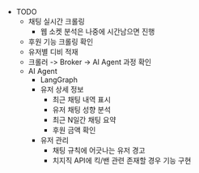- TODO
    - 채팅 실시간 크롤링
        - 웹 소켓 분석은 나중에 시간남으면 진행
    - 후원 기능 크롤링 확인
    - 유저별 디비 적재
    - 크롤러 -> Broker -> AI Agent 과정 확인
    - AI Agent
        - LangGraph
        - 유저 상세 정보
            - 최근 채팅 내역 표시
            - 유저 채팅 성향 분석
            - 최근 N일간 채팅 요약
            - 후원 금액 확인
        - 유저 관리
            - 채팅 규칙에 어긋나는 유저 경고
            - 치지직 API에 킥/밴 관련 존재할 경우 기능 구현